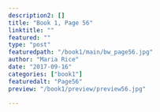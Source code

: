 ```yaml
---
description2: []
title: "Book 1, Page 56"
linktitle: ""
featured: ""
type: "post"
featuredpath: "/book1/main/bw_page56.jpg"
author: "Maria Rice"
date: "2017-09-16"
categories: ["book1"]
featuredalt: "Page56"
preview: "/book1/preview/preview56.jpg"

---
```


